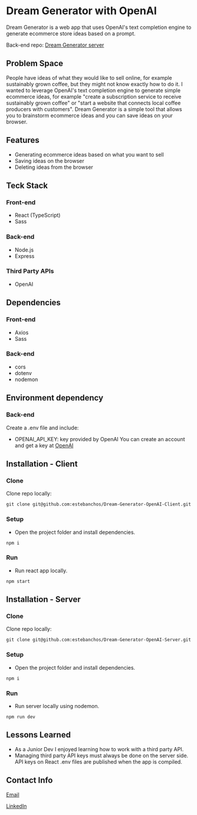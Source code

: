 # Dream Generator with OpenAI
Dream Generator is a web app that uses OpenAI's text completion engine to generate ecommerce store ideas based on a prompt.


Back-end repo: [Dream Generator server](https://github.com/estebanchos/Dream-Generator-OpenAI-Server "Dream-Generator server")

## Problem Space
People have ideas of what they would like to sell online, for example sustainably grown coffee, but they might not know exactly how to do it. I wanted to leverage OpenAI's text completion engine to generate simple ecommerce ideas, for example "create a subscription service to receive sustainably grown coffee" or "start a website that connects local coffee producers with customers".
Dream Generator is a simple tool that allows you to brainstorm ecommerce ideas and you can save ideas on your browser.

## Features
* Generating ecommerce ideas based on what you want to sell
* Saving ideas on the browser
* Deleting ideas from the browser

## Teck Stack
### Front-end
* React (TypeScript)
* Sass

### Back-end
* Node.js
* Express

### Third Party APIs
* OpenAI

## Dependencies
### Front-end
* Axios
* Sass
### Back-end
* cors
* dotenv
* nodemon

## Environment dependency
### Back-end
Create a .env file and include:
* OPENAI_API_KEY: key provided by OpenAI
You can create an account and get a key at [OpenAI](https://beta.openai.com "OpenAI")

## Installation - Client
### Clone
Clone repo locally:

`git clone git@github.com:estebanchos/Dream-Generator-OpenAI-Client.git`
### Setup
* Open the project folder and install dependencies.

`npm i`
### Run
* Run react app locally.

`npm start`

## Installation - Server
### Clone
Clone repo locally:

`git clone git@github.com:estebanchos/Dream-Generator-OpenAI-Server.git`
### Setup
* Open the project folder and install dependencies.

`npm i`
### Run
* Run server locally using nodemon.

`npm run dev`

## Lessons Learned
* As a Junior Dev I enjoyed learning how to work with a third party API.
* Managing third party API keys must always be done on the server side. API keys on React .env files are published when the app is compiled.

## Contact Info
[Email](mailto:charlie@carlosocampo.ca "Email")

[LinkedIn](https://www.linkedin.com/in/carlosocampo/ "LinkedIn")

